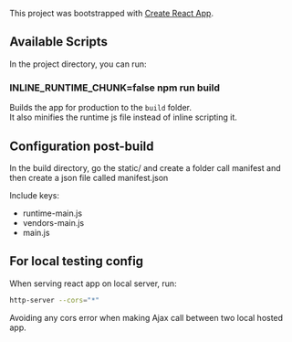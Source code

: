 This project was bootstrapped with [Create React App](https://github.com/facebook/create-react-app).



## Available Scripts

In the project directory, you can run:

### INLINE_RUNTIME_CHUNK=false npm run build

Builds the app for production to the `build` folder. <br />
It also minifies the runtime js file instead of inline scripting it.

## Configuration post-build
In the build directory, go the static/ and create a folder call manifest and then create a json file called manifest.json

Include keys:
- runtime-main.js
- vendors-main.js
- main.js

## For local testing config
When serving react app on local server, run:
```bash
http-server --cors="*"
```
Avoiding any cors error when making Ajax call between two local hosted app.
 